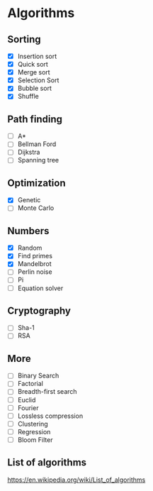 # Algorithms
## Sorting
- [x] Insertion sort
- [x] Quick sort
- [x] Merge sort
- [x] Selection Sort
- [x] Bubble sort
- [x] Shuffle

## Path finding
- [ ] A*
- [ ] Bellman Ford
- [ ] Dijkstra
- [ ] Spanning tree

## Optimization
- [x] Genetic
- [ ] Monte Carlo

## Numbers
- [x] Random
- [x] Find primes
- [x] Mandelbrot
- [ ] Perlin noise
- [ ] Pi
- [ ] Equation solver

## Cryptography
- [ ] Sha-1
- [ ] RSA

## More
- [ ] Binary Search
- [ ] Factorial
- [ ] Breadth-first search
- [ ] Euclid
- [ ] Fourier
- [ ] Lossless compression
- [ ] Clustering
- [ ] Regression
- [ ] Bloom Filter

## List of algorithms
https://en.wikipedia.org/wiki/List_of_algorithms
